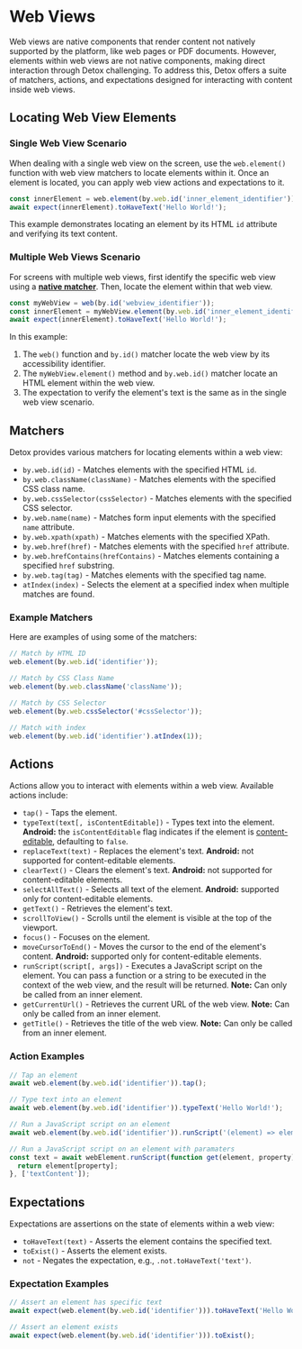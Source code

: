 # Web Views

Web views are native components that render content not natively supported by the platform, like web pages or PDF documents.
However, elements within web views are not native components, making direct interaction through Detox challenging.
To address this, Detox offers a suite of matchers, actions, and expectations designed for interacting with content inside web views.

## Locating Web View Elements

### Single Web View Scenario

When dealing with a single web view on the screen, use the `web.element()` function with web view matchers to locate elements within it. Once an element is located, you can apply web view actions and expectations to it.

```javascript
const innerElement = web.element(by.web.id('inner_element_identifier'));
await expect(innerElement).toHaveText('Hello World!');
```

This example demonstrates locating an element by its HTML `id` attribute and verifying its text content.

### Multiple Web Views Scenario

For screens with multiple web views, first identify the specific web view using a **[native matcher]**. Then, locate the element within that web view.

```javascript
const myWebView = web(by.id('webview_identifier'));
const innerElement = myWebView.element(by.web.id('inner_element_identifier'));
await expect(innerElement).toHaveText('Hello World!');
```

In this example:
1. The `web()` function and `by.id()` matcher locate the web view by its accessibility identifier.
2. The `myWebView.element()` method and `by.web.id()` matcher locate an HTML element within the web view.
3. The expectation to verify the element's text is the same as in the single web view scenario.

## Matchers

Detox provides various matchers for locating elements within a web view:

- `by.web.id(id)` - Matches elements with the specified HTML `id`.
- `by.web.className(className)` - Matches elements with the specified CSS class name.
- `by.web.cssSelector(cssSelector)` - Matches elements with the specified CSS selector.
- `by.web.name(name)` - Matches form input elements with the specified `name` attribute.
- `by.web.xpath(xpath)` - Matches elements with the specified XPath.
- `by.web.href(href)` - Matches elements with the specified `href` attribute.
- `by.web.hrefContains(hrefContains)` - Matches elements containing a specified `href` substring.
- `by.web.tag(tag)` - Matches elements with the specified tag name.
- `atIndex(index)` - Selects the element at a specified index when multiple matches are found.

### Example Matchers

Here are examples of using some of the matchers:

```javascript
// Match by HTML ID
web.element(by.web.id('identifier'));

// Match by CSS Class Name
web.element(by.web.className('className'));

// Match by CSS Selector
web.element(by.web.cssSelector('#cssSelector'));

// Match with index
web.element(by.web.id('identifier').atIndex(1));
```

## Actions

Actions allow you to interact with elements within a web view. Available actions include:

- `tap()` - Taps the element.
- `typeText(text[, isContentEditable])` - Types text into the element. **Android:** the `isContentEditable` flag indicates if the element is [content-editable], defaulting to `false`.
- `replaceText(text)` - Replaces the element's text. **Android:** not supported for content-editable elements.
- `clearText()` - Clears the element's text. **Android:** not supported for content-editable elements.
- `selectAllText()` - Selects all text of the element. **Android:** supported only for content-editable elements.
- `getText()` - Retrieves the element's text.
- `scrollToView()` - Scrolls until the element is visible at the top of the viewport.
- `focus()` - Focuses on the element.
- `moveCursorToEnd()` - Moves the cursor to the end of the element's content. **Android:** supported only for content-editable elements.
- `runScript(script[, args])` - Executes a JavaScript script on the element. You can pass a function or a string to be executed in the context of the web view, and the result will be returned. **Note:** Can only be called from an inner element.
- `getCurrentUrl()` - Retrieves the current URL of the web view. **Note:** Can only be called from an inner element.
- `getTitle()` - Retrieves the title of the web view. **Note:** Can only be called from an inner element.

### Action Examples

```javascript
// Tap an element
await web.element(by.web.id('identifier')).tap();

// Type text into an element
await web.element(by.web.id('identifier')).typeText('Hello World!');

// Run a JavaScript script on an element
await web.element(by.web.id('identifier')).runScript('(element) => element.click()');

// Run a JavaScript script on an element with paramaters
const text = await webElement.runScript(function get(element, property) {
  return element[property];
}, ['textContent']);
```

## Expectations

Expectations are assertions on the state of elements within a web view:

- `toHaveText(text)` - Asserts the element contains the specified text.
- `toExist()` - Asserts the element exists.
- `not` - Negates the expectation, e.g., `.not.toHaveText('text')`.

### Expectation Examples

```javascript
// Assert an element has specific text
await expect(web.element(by.web.id('identifier'))).toHaveText('Hello World!');

// Assert an element exists
await expect(web.element(by.web.id('identifier'))).toExist();
```

[native matcher]: matchers.md
[content-editable]: https://developer.mozilla.org/en-US/docs/Web/API/HTMLElement/contentEditable
